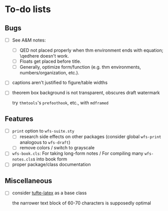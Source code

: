 To-do lists
===========

Bugs
--------------------------------------------------------------------------------
* [ ] See A&M notes:
    * [ ] QED not placed properly when thm environment ends with equation; \qedhere doesn't work.
    * [ ] Floats get placed before title.
    * [ ] Generally, optimize form/function (e.g. thm environments, numbers/organization, etc.).
* [ ] captions aren't justified to figure/table widths
* [ ] theorem box background is not transparent, obscures draft watermark

  try `thmtools`'s `prefoothook`, etc., with `mdframed`

Features
--------------------------------------------------------------------------------
* [ ] `print` option to `wfs-suite.sty`
   * [ ] research side effects on other packages
     (consider global `wfs-print` analogous to `wfs-draft`)
   * [ ] remove colors / switch to grayscale
* [ ] `wfs-book.cls`: For taking long-form notes / 
  For compiling many `wfs-notes.cls`s into book form
* [ ] proper package/class documentation

Miscellaneous
--------------------------------------------------------------------------------
* [ ] consider [tufte-latex](https://ctan.org/pkg/tufte-latex?lang=en)
  as a base class

  the narrower text block of 60-70 characters is supposedly optimal

